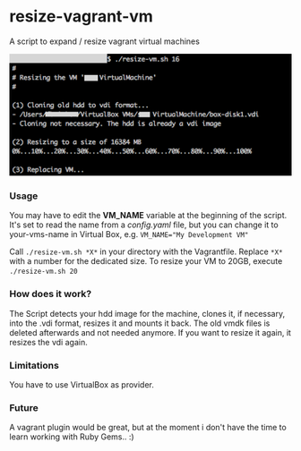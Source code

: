 # resize-vagrant-vm
A script to expand / resize vagrant virtual machines

![Screenshot](screenshot.png)

### Usage
You may have to edit the **VM_NAME** variable at the beginning of the script. It's set to read the name from a *config.yaml* file, but you can change it to your-vms-name in Virtual Box, e.g. `VM_NAME="My Development VM"`

Call `./resize-vm.sh *X*` in your directory with the Vagrantfile.
Replace `*X*` with a number for the dedicated size. To resize your VM to 20GB, execute `./resize-vm.sh 20`

### How does it work?
The Script detects your hdd image for the machine, clones it, if necessary, into the .vdi format, resizes it and mounts it back. The old vmdk files is deleted afterwards and not needed anymore. If you want to resize it again, it resizes the vdi again.

### Limitations
You have to use VirtualBox as provider.

### Future
A vagrant plugin would be great, but at the moment i don't have the time to learn working with Ruby Gems.. :)
